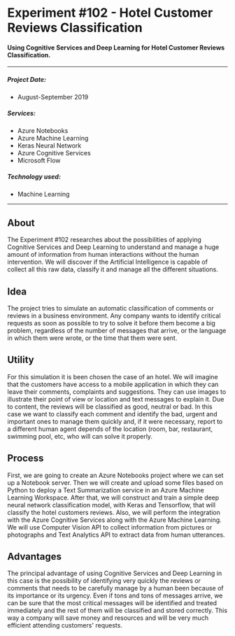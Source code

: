 # Experiment #102 - Hotel Customer Reviews Classification
#### Using Cognitive Services and Deep Learning for Hotel Customer Reviews Classification.

------------

##### Project Date:
- August-September 2019

##### Services:
- Azure Notebooks
- Azure Machine Learning
- Keras Neural Network
- Azure Cognitive Services
- Microsoft Flow


##### Technology used:
- Machine Learning

------------

## About 
The Experiment #102 researches about the possibilities of applying Cognitive Services and Deep Learning to understand and manage a huge amount of information from human interactions without the human intervention. We will discover if the Artificial Intelligence is capable of collect all this raw data, classify it and manage all the different situations.

## Idea
The project tries to simulate an automatic classification of comments or reviews in a business environment. Any company wants to identify critical requests as soon as possible to try to solve it before them become a big problem, regardless of the number of messages that arrive, or the language in which them were wrote, or the time that them were sent.

## Utility
For this simulation it is been chosen the case of an hotel. We will imagine that the customers have access to a mobile application in which they can leave their comments, complaints and suggestions. They can use images to illustrate their point of view or location and text messages to explain it. Due to content, the reviews will be classified as good, neutral or bad.
In this case we want to classify each comment and identify the bad, urgent and important ones to manage them quickly and, if it were necessary, report to a different human agent depends of the location (room, bar, restaurant, swimming pool, etc, who will can solve it properly.

## Process
First, we are going to create an Azure Notebooks project where we can set up a Notebook server. Then we will create and upload some files based on Python to deploy a Text Summarization service in an Azure Machine Learning Workspace. After that, we will construct and train a simple deep neural network classification model, with Keras and Tensorflow, that will classify the hotel customers reviews.
Also, we will perform the integration with the Azure Cognitive Services along with the Azure Machine Learning. We will use Computer Vision API to collect information from pictures or photographs and Text Analytics API to extract data from human utterances.

## Advantages
The principal advantage of using Cognitive Services and Deep Learning in this case is the possibility of identifying very quickly the reviews or comments that needs to be carefully manage by a human been because of its importance or its urgency.
Even if tons and tons of messages arrive, we can be sure that the most critical messages will be identified and treated immediately and the rest of them will be classified and stored correctly.
This way a company will save money and resources and will be very much efficient attending customers' requests.
